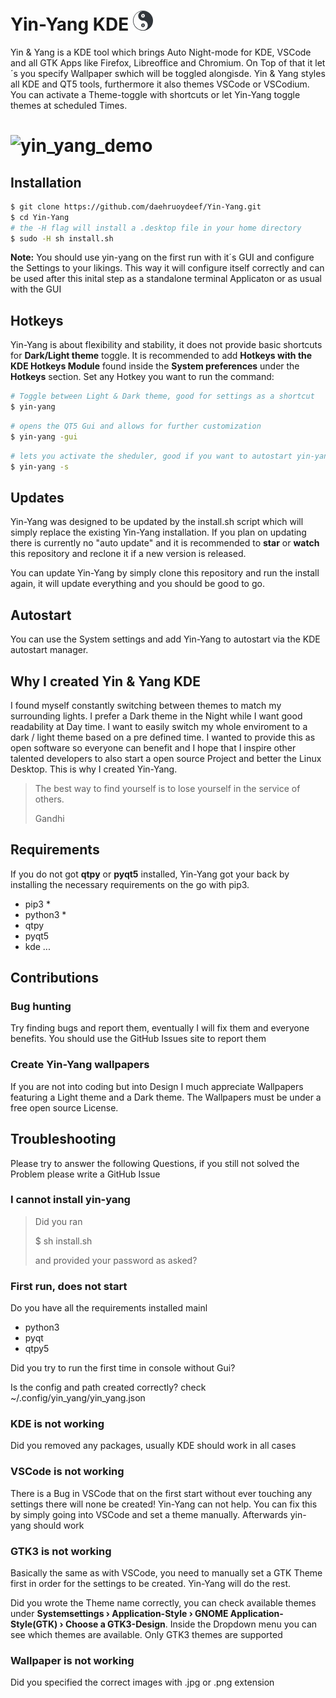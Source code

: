 # Yin-Yang KDE ![icon](./src/ui/assets/icon.png)

Yin & Yang is a KDE tool which brings Auto Night-mode for KDE, VSCode and all GTK Apps like Firefox, Libreoffice and Chromium. On Top of that it let´s you specify Wallpaper swhich will be toggled alongisde. Yin & Yang styles all KDE and QT5 tools, furthermore it also themes VSCode or VSCodium. You can activate a Theme-toggle with shortcuts or let Yin-Yang toggle themes at scheduled Times.

# ![yin_yang_demo](./assets/yin-yang.gif)



## Installation

```bash
$ git clone https://github.com/daehruoydeef/Yin-Yang.git
$ cd Yin-Yang
# the -H flag will install a .desktop file in your home directory
$ sudo -H sh install.sh
```

**Note:** You should use yin-yang on the first run with it´s GUI and configure the Settings to your likings. This way it will configure itself correctly and can be used after this inital step as a standalone terminal Applicaton or as usual with the GUI



## Hotkeys

Yin-Yang is about flexibility and stability, it does not provide basic shortcuts for **Dark/Light theme** toggle. It is recommended to add **Hotkeys with the KDE Hotkeys Module** found inside the **System preferences** under the **Hotkeys** section. Set any Hotkey you want to run the command:

```bash
# Toggle between Light & Dark theme, good for settings as a shortcut
$ yin-yang
```

```bash
# opens the QT5 Gui and allows for further customization
$ yin-yang -gui
```

```bash
# lets you activate the sheduler, good if you want to autostart yin-yang on startup
$ yin-yang -s
```



## Updates

Yin-Yang was designed to be updated by the install.sh script which will simply replace the existing Yin-Yang installation. If you plan on updating there is currently no "auto update" and it is recommended to **star** or **watch** this repository and reclone it if a new version is released.

You can update Yin-Yang by simply clone this repository and run the install again, it will update everything and you should be good to go.



## Autostart

You can use the System settings and add Yin-Yang to autostart via the KDE autostart manager.



## Why I created Yin & Yang KDE

I found myself constantly switching between themes to match my surrounding lights. I prefer a Dark theme in the Night while I want good readability at Day time. I want to easily switch my whole enviroment to a dark / light theme based on a pre defined time. I wanted to provide this as open software so everyone can benefit and I hope that I inspire other talented developers to also start a open source Project and better the Linux Desktop. This is why I created Yin-Yang.

> The best way to find yourself is to lose yourself in the service of others. 
>
> Gandhi

## Requirements

If you do not got **qtpy** or **pyqt5** installed, Yin-Yang got your back by installing the necessary requirements on the go with pip3.

- pip3 \*
- python3 \*
- qtpy
- pyqt5
- kde ...

## Contributions

### Bug hunting

Try finding bugs and report them, eventually I will fix them and everyone benefits. You should use the GitHub Issues site to report them

### Create Yin-Yang wallpapers

If you are not into coding but into Design I much appreciate Wallpapers featuring a Light theme and a Dark theme. The Wallpapers must be under a free open source License.

## Troubleshooting

Please try to answer the following Questions, if you still not solved the Problem please write a GitHub Issue

### I cannot install yin-yang

> Did you ran 
>
> $ sh install.sh
>
>  and provided your password as asked?

### First run, does not start

Do you have all the requirements installed mainl

* python3
* pyqt
* qtpy5

Did you try to run the first time in console without Gui?

Is the config and path created correctly? check ~/.config/yin_yang/yin_yang.json

### KDE is not working

Did you removed any packages, usually KDE should work in all cases

### VSCode is not working

There is a Bug in VSCode that on the first start without ever touching any settings there will none be created! Yin-Yang can not help. You can fix this by simply going into VSCode and set a theme manually. Afterwards yin-yang should work

### GTK3 is not working

Basically the same as with VSCode, you need to manually set a GTK Theme first in order for the settings to be created. Yin-Yang will do the rest.

Did you wrote the Theme name correctly, you can check available themes under **Systemsettings › Application-Style › GNOME Application-Style(GTK) › Choose a GTK3-Design**. Inside the Dropdown menu you can see which themes are available. Only GTK3 themes are supported

### Wallpaper is not working

Did you specified the correct images with .jpg or .png extension

